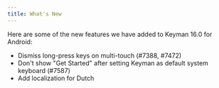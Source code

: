 ```yaml
---
title: What's New
---
```

Here are some of the new features we have added to Keyman 16.0 for Android:

* Dismiss long-press keys on multi-touch (#7388, #7472)
* Don't show "Get Started" after setting Keyman as default system keyboard (#7587)
* Add localization for Dutch
